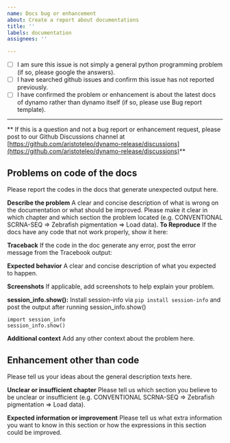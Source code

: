 ```yaml
---
name: Docs bug or enhancement
about: Create a report about documentations
title: ''
labels: documentation
assignees: ''

---
```


- [ ] I am sure this issue is not simply a general python programming problem
      (if so, please google the answers).
- [ ] I have searched github issues and confirm this issue has not reported previously.
- [ ] I have confirmed the problem or enhancement is about the latest docs of dynamo rather than dynamo itself (if so, please use Bug report template).

---

** If this is a question and not a bug report or enhancement request, please post to our Github Discussions channel at [https://github.com/aristoteleo/dynamo-release/discussions](https://github.com/aristoteleo/dynamo-release/discussions)**

## Problems on code of the docs
Please report the codes in the docs that generate unexpected output here. 

**Describe the problem**
A clear and concise description of what is wrong on the documentation or what should be improved.
Please make it clear in which chapter and which section the problem located (e.g. CONVENTIONAL SCRNA-SEQ => Zebrafish pigmentation => Load data). 
**To Reproduce**
If the docs have any code that not work properly, show it here: 

**Traceback**
If the code in the doc generate any error, post the error message from the Tracebook output: 

**Expected behavior**
A clear and concise description of what you expected to happen.

**Screenshots**
If applicable, add screenshots to help explain your problem.

**session_info.show():**
Install session-info via `pip install session-info` and post the output after running session_info.show()

```
import session_info
session_info.show()
```

**Additional context**
Add any other context about the problem here.

## Enhancement other than code
Please tell us your ideas about the general description texts here. 

**Unclear or insufficient chapter**
Please tell us which section you believe to be unclear or insufficient (e.g. CONVENTIONAL SCRNA-SEQ => Zebrafish pigmentation => Load data). 

**Expected information or improvement**
Please tell us what extra information you want to know in this section or how the expressions in this section could be improved.
